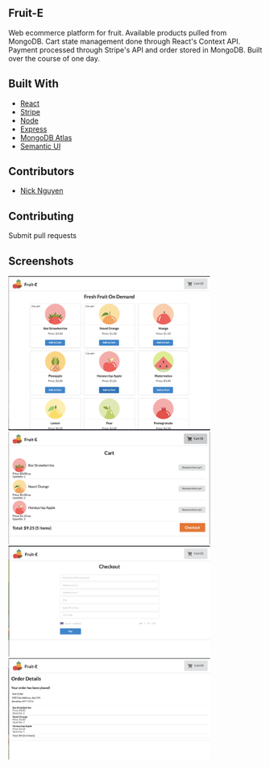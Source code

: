 ## Fruit-E

Web ecommerce platform for fruit. Available products pulled from MongoDB. Cart state management done through React's Context API. Payment processed through Stripe's API and order stored in MongoDB. Built over the course of one day.

## Built With
 - [React](https://reactjs.org/)
 - [Stripe](https://stripe.com/docs/api)
 - [Node](https://nodejs.org/en/)
 - [Express](https://expressjs.com/)
 - [MongoDB Atlas](https://www.mongodb.com/cloud/atlas)
 - [Semantic UI](https://react.semantic-ui.com/)

## Contributors 
 - [Nick Nguyen](https://github.com/nguyennick197)

## Contributing
Submit pull requests

## Screenshots

<img src="public/FruitEDashboard.png" alt="Dashboard" width="400"/>
<br/>
<img src="public/FruitECart.png" alt="Cart" width="400"/>
<br/>
<img src="public/FruitECheckout.png" alt="Checkout" width="400"/>
<br/>
<img src="public/FruitEOrder.png" alt="Cart" width="400"/>


